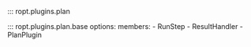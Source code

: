 ::: ropt.plugins.plan

::: ropt.plugins.plan.base
    options:
        members:
            - RunStep
            - ResultHandler
            - PlanPlugin

